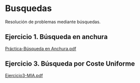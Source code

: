 # Busquedas
Resolución de problemas mediante búsquedas.

## Ejercicio 1. Búsqueda en anchura

[Práctica-Búsqueda en Anchura.pdf](https://github.com/user-attachments/files/18725421/Practica-Busqueda.en.Anchura.pdf)


## Ejercicio 3. Búsqueda por Coste Uniforme

[Ejercicio3-MIA.pdf](https://github.com/user-attachments/files/18725427/Ejercicio3-MIA.pdf)
